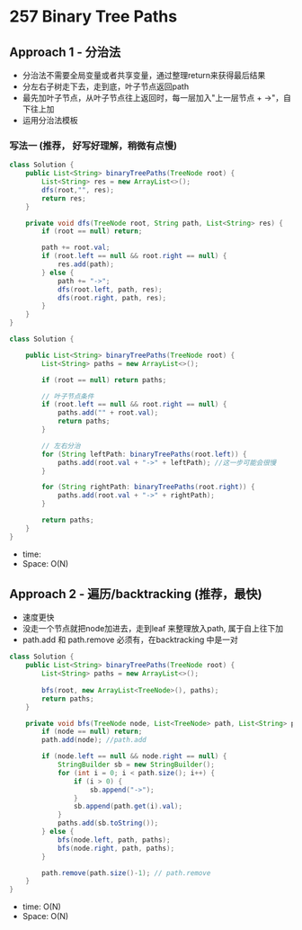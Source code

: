 # 257 Binary Tree Paths

## Approach 1 - 分治法
- 分治法不需要全局变量或者共享变量，通过整理return来获得最后结果
- 分左右子树走下去，走到底，叶子节点返回path
- 最先加叶子节点，从叶子节点往上返回时，每一层加入"上一层节点 + ->"，自下往上加
- 运用分治法模板

### 写法一 (推荐， 好写好理解，稍微有点慢)
```java
class Solution {
    public List<String> binaryTreePaths(TreeNode root) {
        List<String> res = new ArrayList<>();
        dfs(root,"", res);
        return res;
    }

    private void dfs(TreeNode root, String path, List<String> res) {
        if (root == null) return;

        path += root.val;
        if (root.left == null && root.right == null) {
            res.add(path);
        } else {
            path += "->";
            dfs(root.left, path, res);
            dfs(root.right, path, res);
        }
    }
}
```

```java
class Solution {

    public List<String> binaryTreePaths(TreeNode root) {
        List<String> paths = new ArrayList<>();

        if (root == null) return paths;

        // 叶子节点条件
        if (root.left == null && root.right == null) {
            paths.add("" + root.val);
            return paths;
        }

        // 左右分治
        for (String leftPath: binaryTreePaths(root.left)) {
            paths.add(root.val + "->" + leftPath); //这一步可能会很慢
        }

        for (String rightPath: binaryTreePaths(root.right)) {
            paths.add(root.val + "->" + rightPath);
        }

        return paths;
    }
}
```
- time: 
- Space: O(N)

## Approach 2 - 遍历/backtracking (推荐，最快)
- 速度更快
- 没走一个节点就把node加进去，走到leaf 来整理放入path, 属于自上往下加
- path.add 和 path.remove 必须有，在backtracking 中是一对

```java
class Solution {
    public List<String> binaryTreePaths(TreeNode root) {
        List<String> paths = new ArrayList<>();
        
        bfs(root, new ArrayList<TreeNode>(), paths);
        return paths;
    }

    private void bfs(TreeNode node, List<TreeNode> path, List<String> paths) {
        if (node == null) return;
        path.add(node); //path.add

        if (node.left == null && node.right == null) {
            StringBuilder sb = new StringBuilder();
            for (int i = 0; i < path.size(); i++) {
                if (i > 0) {
                    sb.append("->");
                } 
                sb.append(path.get(i).val);
            }
            paths.add(sb.toString());
        } else {
            bfs(node.left, path, paths);
            bfs(node.right, path, paths);
        }

        path.remove(path.size()-1); // path.remove 
    }
}

```

- time: O(N)
- Space: O(N)